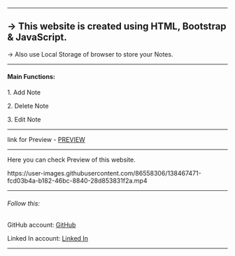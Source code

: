 <hr>
<h2>-> This website is created using HTML, Bootstrap & JavaScript.</h2>
<p>-> Also use Local Storage of browser to store your Notes.</p>

<hr>
<h4>Main Functions:</h4>
  <p>1.  Add Note</p>
  <p>2.  Delete Note</p>
  <p>3.  Edit Note</p>

<hr>
<p>link for Preview - <a href="">PREVIEW</a></p>

<hr>
<p>Here you can check Preview of this website.</p>
https://user-images.githubusercontent.com/86558306/138467471-fcd03b4a-b182-46bc-8840-28d853831f2a.mp4

<hr>
<h6>Follow this: </h6>
<p>GitHub account: <a href="https://github.com/malaypatoliya"> GitHub</a></p>
<p>Linked In account: <a href="https://www.linkedin.com/in/malay-patoliya/"> Linked In</a></p>
<hr>
